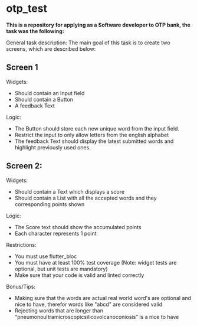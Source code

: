 # otp_test
**This is a repository for applying as a Software developer to OTP bank, the task was the following:**

General task description:
The main goal of this task is to create two screens, which are described below:

## Screen 1

Widgets:
* Should contain an Input field
* Should contain a Button
* A feedback Text

Logic:
* The Button should store each new unique word from the input field.
* Restrict the input to only allow letters from the english alphabet
* The feedback Text should display the latest submitted words and highlight previously
used ones.

## Screen 2:

Widgets:
* Should contain a Text which displays a score
* Should contain a List with all the accepted words and they corresponding points
shown

Logic:
* The Score text should show the accumulated points
* Each character represents 1 point

Restrictions:
* You must use flutter_bloc
* You must have at least 100% test coverage (Note: widget tests are optional, but unit tests
are mandatory)
* Make sure that your code is valid and linted correctly

Bonus/Tips:
* Making sure that the words are actual real world word's are optional and nice to have,
therefor words like "abcd" are considered valid
* Rejecting words that are longer than “pneumonoultramicroscopicsilicovolcanoconiosis” is a
nice to have

